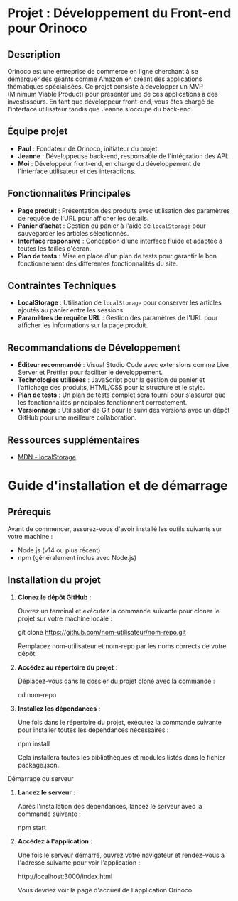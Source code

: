 # Projet : Développement du Front-end pour Orinoco

## Description
Orinoco est une entreprise de commerce en ligne cherchant à se démarquer des géants comme Amazon en créant des applications thématiques spécialisées. Ce projet consiste à développer un MVP (Minimum Viable Product) pour présenter une de ces applications à des investisseurs. En tant que développeur front-end, vous êtes chargé de l'interface utilisateur tandis que Jeanne s'occupe du back-end.

## Équipe projet
- **Paul** : Fondateur de Orinoco, initiateur du projet.
- **Jeanne** : Développeuse back-end, responsable de l'intégration des API.
- **Moi** : Développeur front-end, en charge du développement de l'interface utilisateur et des interactions.

## Fonctionnalités Principales
- **Page produit** : Présentation des produits avec utilisation des paramètres de requête de l'URL pour afficher les détails.
- **Panier d’achat** : Gestion du panier à l'aide de `localStorage` pour sauvegarder les articles sélectionnés.
- **Interface responsive** : Conception d'une interface fluide et adaptée à toutes les tailles d'écran.
- **Plan de tests** : Mise en place d'un plan de tests pour garantir le bon fonctionnement des différentes fonctionnalités du site.

## Contraintes Techniques
- **LocalStorage** : Utilisation de `localStorage` pour conserver les articles ajoutés au panier entre les sessions.
- **Paramètres de requête URL** : Gestion des paramètres de l'URL pour afficher les informations sur la page produit.

## Recommandations de Développement
- **Éditeur recommandé** : Visual Studio Code avec extensions comme Live Server et Prettier pour faciliter le développement.
- **Technologies utilisées** : JavaScript pour la gestion du panier et l’affichage des produits, HTML/CSS pour la structure et le style.
- **Plan de tests** : Un plan de tests complet sera fourni pour s'assurer que les fonctionnalités principales fonctionnent correctement.
- **Versionnage** : Utilisation de Git pour le suivi des versions avec un dépôt GitHub pour une meilleure collaboration.

## Ressources supplémentaires
- [MDN - localStorage](https://developer.mozilla.org/fr/docs/Web/API/Window/localStorage)

# Guide d'installation et de démarrage

## Prérequis

Avant de commencer, assurez-vous d'avoir installé les outils suivants sur votre machine :

- Node.js (v14 ou plus récent)
- npm (généralement inclus avec Node.js)

## Installation du projet

1. **Clonez le dépôt GitHub** :

   Ouvrez un terminal et exécutez la commande suivante pour cloner le projet sur votre machine locale :

   git clone https://github.com/nom-utilisateur/nom-repo.git

   Remplacez nom-utilisateur et nom-repo par les noms corrects de votre dépôt.

2. **Accédez au répertoire du projet** :

   Déplacez-vous dans le dossier du projet cloné avec la commande :

   cd nom-repo

3. **Installez les dépendances** :

   Une fois dans le répertoire du projet, exécutez la commande suivante pour installer toutes les dépendances nécessaires :

   npm install

   Cela installera toutes les bibliothèques et modules listés dans le fichier package.json.

Démarrage du serveur

1. **Lancez le serveur** :

   Après l'installation des dépendances, lancez le serveur avec la commande suivante :

   npm start

2. **Accédez à l'application** :

   Une fois le serveur démarré, ouvrez votre navigateur et rendez-vous à l'adresse suivante pour voir l'application :

   http://localhost:3000/index.html

   Vous devriez voir la page d'accueil de l'application Orinoco.
